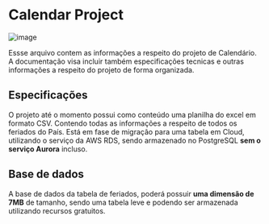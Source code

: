 # Calendar Project

![image](https://github.com/user-attachments/assets/73414eaf-081f-4991-86c8-c5d9bf6e547e)

Essse arquivo contem as informações a respeito do projeto de Calendário. A documentação visa incluir também especificações tecnicas e outras informações a respeito do projeto de forma organizada.

## Especificações

O projeto até o momento possui como conteúdo uma planilha do excel em formato CSV. Contendo todas as informações a respeito de todos os feriados do País.
Está em fase de migração para uma tabela em Cloud, utilizando o serviço da AWS RDS, sendo armazenado no PostgreSQL **sem o serviço Aurora** incluso.

## Base de dados

A base de dados da tabela de feriados, poderá possuir **uma dimensão de 7MB** de tamanho, sendo uma tabela leve e podendo ser armazenada utilizando recursos gratuitos.
